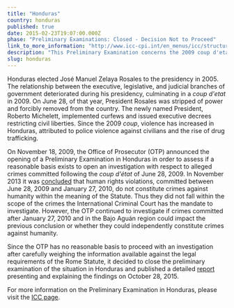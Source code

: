 ```yaml
---
title: "Honduras"
country: honduras
published: true
date: 2015-02-23T19:07:00.000Z
phase: "Preliminary Examinations: Closed - Decision Not to Proceed"
link_to_more_information: "http://www.icc-cpi.int/en_menus/icc/structure%20of%20the%20court/office%20of%20the%20prosecutor/comm%20and%20ref/pe-ongoing/honduras/Pages/honduras.aspx"
description: "This Preliminary Examination concerns the 2009 coup d'etat as well as the resulting restrictions of civil liberties and police violence against civilians. The Preliminary Examination is currently in the Subject Matter Jurisdiction Assessment stage."
slug: honduras
---
```


Honduras elected José Manuel Zelaya Rosales to the presidency in 2005. The relationship between the executive, legislative, and judicial branches of government deteriorated during his presidency, culminating in a _coup d'etat_ in 2009. On June 28, of that year, President Rosales was stripped of power and forcibly removed from the country. The newly named President, Roberto Michelett, implemented curfews and issued executive decrees restricting civil liberties. Since the 2009 _coup_, violence has increased in Honduras, attributed to police violence against civilians and the rise of drug trafficking.

On November 18, 2009, the Office of Prosecutor (OTP) announced the opening of a Preliminary Examination in Honduras in order to assess if a reasonable basis exists to open an investigation with respect to alleged crimes committed following the _coup d'état_ of June 28, 2009. In November 2013 it was [concluded](http://www.icc-cpi.int/en_menus/icc/press%20and%20media/press%20releases/Documents/OTP%20Preliminary%20Examinations/OTP%20-%20Report%20%20Preliminary%20Examination%20Activities%202013.PDF) that human rights violations, committed between June 28, 2009 and January 27, 2010<span class="redactor-invisible-space">, do not constitute crimes against humanity within the meaning of the Statute. Thus they did not fall within the scope of the crimes the International Criminal Court has the mandate to investigate.</span> However, the OTP continued to investigate if crimes committed after January 27, 2010 and in the Bajo Aguán region could impact the previous conclusion or whether they could independently constitute crimes against humanity.

Since the OTP has no reasonable basis to proceed with an investigation after carefully weighing the information available against the legal requirements of the Rome Statute, it decided to close the preliminary examination of the situation in Honduras and published a detailed [report](http://www.icc-cpi.int/iccdocs/otp/SAS-HON-Article_5_Report-Oct2015-ENG.PDF) presenting and explaining the findings on October 28, 2015.

For more information on the Preliminary Examination in Honduras, please visit the [ICC page](http://www.icc-cpi.int/en_menus/icc/structure%20of%20the%20court/office%20of%20the%20prosecutor/comm%20and%20ref/pe-ongoing/honduras/Pages/honduras.aspx).

